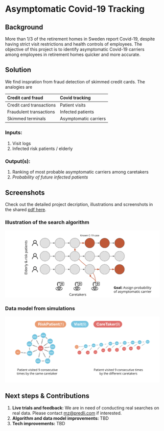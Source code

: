 # Asymptomatic Covid-19 Tracking

## Background
More than 1/3 of the retirement homes in Sweden report Covid-19, despite having strict visit restrictions and health controls of employees.
The objective of this project is to identify asymptomatic Covid-19 carriers among employees in retirement homes quicker and more accurate.

## Solution
We find inspration from fraud detection of skimmed credit cards.
The analogies are

| Credit card fraud   |  Covid tracking  |
|:---|:---|
| Credit card transactions  |  Patient visits         |
| Fraudulent transactions   |  Infected patients      |
| Skimmed terminals         |  Asymptomatic carriers  |

### Inputs:
1. Visit logs 
2. Infected risk patients / elderly

### Output(s):
1. Ranking of most probable asymptomatic carriers among caretakers 
2. *Probability of future infected patients*

## Screenshots
Check out the detailed project decription, illustrations and screenshots in the shared [pdf here](covid-tracking.pdf).

### Illustration of the search algorithm
<img src="imgs/search_illustration.png" > </img>


### Data model from simulations
<img src="imgs/data_model.png" > </img>


## Next steps & Contributions
1. **Live trials and feedback:**  We are in need of conducting real searches on real data. Please contact mz@predli.com if interested.  
2. **Algorithm and data model improvements:** TBD 
3. **Tech improvements:** TBD

